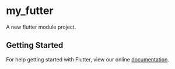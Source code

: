 # my_futter

A new flutter module project.

## Getting Started

For help getting started with Flutter, view our online
[documentation](https://flutter.dev/).

